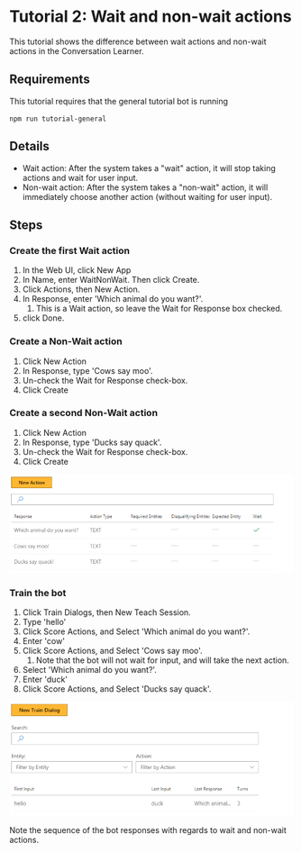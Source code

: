 # Tutorial 2: Wait and non-wait actions

This tutorial shows the difference between wait actions and non-wait actions in the Conversation Learner.

## Requirements
This tutorial requires that the general tutorial bot is running

	npm run tutorial-general

## Details

- Wait action: After the system takes a "wait" action, it will stop taking actions and wait for user input.
- Non-wait action: After the system takes a "non-wait" action, it will immediately choose another action (without waiting for user input).

## Steps

### Create the first Wait action

1. In the Web UI, click New App
2. In Name, enter WaitNonWait. Then click Create.
3. Click Actions, then New Action.
4. In Response, enter 'Which animal do you want?'.
	1. This is a Wait action, so leave the Wait for Response box checked.
2. click Done.


### Create a Non-Wait action

1. Click New Action
2. In Response, type 'Cows say moo'.
3. Un-check the Wait for Response check-box.
4. Click Create

### Create a second Non-Wait action

1. Click New Action
2. In Response, type 'Ducks say quack'.
3. Un-check the Wait for Response check-box.
4. Click Create

![](images/tutorial2_actions.PNG)

### Train the bot

1. Click Train Dialogs, then New Teach Session.
2. Type 'hello'
3. Click Score Actions, and Select 'Which animal do you want?'.
4. Enter 'cow'
5. Click Score Actions, and Select 'Cows say moo'.
	1. Note that the bot will not wait for input, and will take the next action.
2. Select 'Which animal do you want?'.
3. Enter 'duck'
5. Click Score Actions, and Select 'Ducks say quack'.

![](images/tutorial2_dialogs.PNG)

Note the sequence of the bot responses with regards to wait and non-wait actions.
